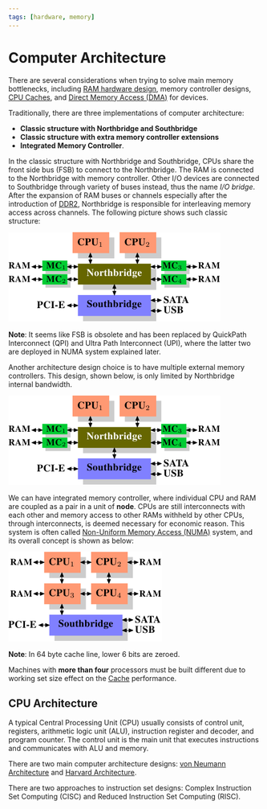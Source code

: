 ```yaml
---
tags: [hardware, memory]
---
```


# Computer Architecture

There are several considerations when trying to solve main memory bottlenecks,
including [RAM hardware design](202403132022.md), memory controller designs,
[CPU Caches](202403191017.md), and [Direct Memory Access (DMA)](202403151658.md)
for devices.

Traditionally, there are three implementations of computer architecture:
- **Classic structure with Northbridge and Southbridge**
- **Classic structure with extra memory controller extensions**
- **Integrated Memory Controller**.

In the classic structure with Northbridge and Southbridge, CPUs share the front
side bus (FSB) to connect to the Northbridge. The RAM is connected to the
Northbridge with memory controller. Other I/O devices are connected to
Southbridge through variety of buses instead, thus the name *I/O bridge*. After
the expansion of RAM buses or channels especially after the introduction of
[DDR2](202403150636.md), Northbridge is responsible for interleaving memory
access across channels. The following picture shows such classic structure:

![Classic structure with Northbridge and Southbridge](pic/classic-computer-structure-northbridge-with-external-controllers.png)

**Note**: It seems like FSB is obsolete and has been replaced by QuickPath
Interconnect (QPI) and Ultra Path Interconnect (UPI), where the latter two are
deployed in NUMA system explained later.

Another architecture design choice is to have multiple external memory
controllers. This design, shown below, is only limited by Northbridge internal
bandwidth.

![Classic structure with extra memory controller extensions](pic/classic-computer-structure-northbridge-with-external-controllers.png)

We can have integrated memory controller, where individual CPU and RAM are
coupled as a pair in a unit of **node**. CPUs are still interconnects with each
other and memory access to other RAMs withheld by other CPUs, through
interconnects, is deemed necessary for economic reason. This system is often
called [Non-Uniform Memory Access (NUMA)](202404071907.md) system, and its
overall concept is shown as below:

![Integrated Memory Controller](pic/integrated-memory-controller.png)

**Note**: In 64 byte cache line, lower 6 bits are zeroed.

Machines with **more than four** processors must be built different due to
working set size effect on the [Cache](202403191017.md) performance.

## CPU Architecture

A typical Central Processing Unit (CPU) usually consists of control unit,
registers, arithmetic logic unit (ALU), instruction register and decoder, and
program counter. The control unit is the main unit that executes instructions
and communicates with ALU and memory.

There are two main computer architecture designs: [von Neumann Architecture](202404051153.md)
and [Harvard Architecture](202404051155.md).

There are two approaches to instruction set designs: Complex Instruction Set
Computing (CISC) and Reduced Instruction Set Computing (RISC).
